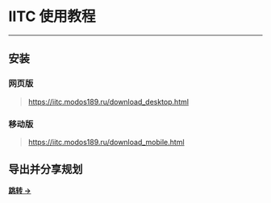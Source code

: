 # IITC 使用教程

---

## 安装

### 网页版

> https://iitc.modos189.ru/download_desktop.html

### 移动版

> https://iitc.modos189.ru/download_mobile.html

## 导出并分享规划

[**跳转 ->**](./DrawTools.md)